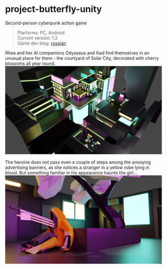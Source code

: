 # project-butterfly-unity
Second-person cyberpunk action game

> Plarforms: PC, Android  
> Current version: 1.2  
> Game dev blog: [russian](https://vk.com/bfproj)  

Rhea and her AI companions Odysseus and Iliad find themselves in an unusual place for them - the courtyard of Solar City, decorated with cherry blossoms all year round.
![Image alt](https://github.com/wrongserenity/project-butterfly-unity/raw/main/Assets/Resources/images/Render/dHyfP9XNhRo.jpg)

The heroine does not pass even a couple of steps among the annoying advertising banners, as she notices a stranger in a yellow robe lying in blood.
But something familiar in his appearance haunts the girl...
![Image alt](https://github.com/wrongserenity/project-butterfly-unity/raw/main/Assets/Resources/images/Render/2ifrlDMx-PQ.jpg)
